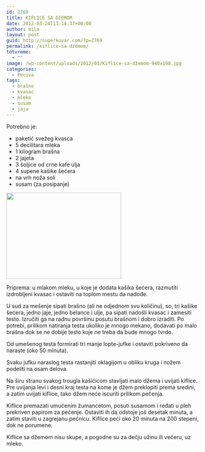 ```yaml
---
id: 2769
title: KIFLICE SA DžEMOM
date: 2012-03-24T13:14:37+00:00
author: mila
layout: post
guid: http://superkuvar.com/?p=2769
permalink: /kiflice-sa-dzemom/
totvreme:
  - ""
image: /wp-content/uploads/2012/03/Kiflice-sa-džemom-940x198.jpg
categories:
  - Peciva
tags:
  - brašno
  - kvasac
  - mleko
  - susam
  - jaja
---
```

Potrebno je:

  * paketić svežeg kvasca
  * 5 decilitara mleka
  * 1 kilogram brašna
  * 2 jajeta
  * 3 šoljice od crne kafe ulja
  * 4 supene kašike šećera
  * na vrh noža soli
  * susam (za posipanje)

<img class="alignnone size-medium wp-image-2771" title="Kiflice sa džemom" src="//superkuvar.com/wp-content/uploads/2012/03/Kiflice-sa-d%C5%BEemom-300x225.jpg" alt="" width="300" height="225" /> 

Priprema: u mlakom mleku, u koje je dodata kašika šećera, razmutiti izdrobljeni kvasac i ostaviti na toplom mestu da nadođe.

U sud za mešenje sipati brašno (ali ne odjednom svu količinu), so, tri kašike šećera, jedno jaje, jedno belance i ulje, pa sipati nadošli kvasac i zamesiti testo. Izručiti ga na radnu površinu posutu brašnom i dobro izraditi. Po potrebi, prilikom natiranja testa ukoliko je mnogo mekano, dodavati po malo brašna dok se ne dobije testo koje ne treba da bude mnogo tvrdo.

Od umešenog testa formirati tri manje lopte-jufke i ostaviti pokriveno da naraste (oko 50 minuta).

Svaku jufku naraslog testa rastanjiti oklagijom u obliku kruga i nožem podeliti na osam delova.

Na širu stranu svakog trougla kašičicom stavljati malo džema i uvijati kiflice. Pre uvijanja levi i desni kraj testa na kome je džem preklopiti prema sredini, a zatim uvijati kiflice, tako džem neće iscuriti prilikom pečenja.

Kiflice premazati umućenim žumancetom, posuti susamom i ređati u pleh prekriven papirom za pečenje. Ostaviti ih da odstoje još desetak minuta, a zatim staviti u zagrejanu pećnicu. Kiflice peći oko 20 minuta na 200 stepeni, dok ne porumene.

Kiflice sa džemom nisu skupe, a pogodne su za dečju užinu ili večeru, uz mleko.